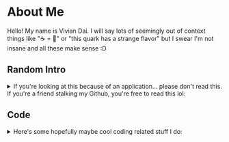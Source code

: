 # About Me

Hello! My name is Vivian Dai. I will say lots of seemingly out of context things like "☕ = 🍩" or "this quark has a strange flavor" but I swear I'm not insane and all these make sense :D

## Random Intro

<details>

<summary>If you're looking at this because of an application... please don't read this. If you're a friend stalking my Github, you're free to read this lol:</summary>

Have you heard of the [million monkey theorem](https://en.wikipedia.org/wiki/Infinite_monkey_theorem) before? If you have a million monkeys who each spend a million years typing at a typewriter, somewhere, eventually, collectively, the entire works of Shakespeare will be typed out. In one of Janet Tashjian's works (I think this is right), it mentions the works of Shakespeare will not be the only thing that gets typed out. Somewhere along the way, several other important works will be typed out as well. However, most of the things the monkeys type is still giberish. This theorem is an accurate representation of how I work. I am but a mindless monkey who types things until things work. 🐒

</details>

## Code

<details>

<summary>Here's some hopefully maybe cool coding related stuff I do:</summary>

[![User stats](https://github-readme-stats.vercel.app/api?username=vivian-dai&show_icons=true&theme=tokyonight&hide_rank=true)](https://github.com/anuraghazra/github-readme-stats)
[![Most used languages](https://github-readme-stats.vercel.app/api/top-langs/?username=vivian-dai&theme=tokyonight&layout=compact&langs_count=8)](https://github.com/anuraghazra/github-readme-stats)

Most of my projects are probably in either Java or Python. If you exclude that one repository containing my group's final comp sci project for school, Python is by far my most used language.

Thank you to [https://github.com/anuraghazra/github-readme-stats](https://github.com/anuraghazra/github-readme-stats) for the cards.

### Hackathons

<details>

<summary>I think the right thing to say is "go check out my <a href="https://devpost.com/viviandai">Devpost</a>"</summary>

I guess I'll only list the hackathons where we won stuff:

[*YRHacks 2021*](https://yrhacks.devpost.com/): our team won the sustainabiity prize.

[![YRHacks](https://github-readme-stats.vercel.app/api/pin/?username=KathleenX7&repo=YRHacks&theme=tokyonight)](https://github.com/KathleenX7/YRHacks)

</details>

### Writeups

#### CTFs

<details>

<summary>I like *attempting* CTFs from time to time. The keyword here is definitely "attemping" since I'm not exactly great at them.</summary>

I plan to do more CTFs and only include major ones later.

[*PicoCTF 2021*](https://picoctf.org/competitions/2021-spring.html): our team ranked 353<sup>rd</sup> globally and 29<sup>th</sup> in Canada

[![PicoCTF 2021 writeup](https://github-readme-stats.vercel.app/api/pin/?username=vivian-dai&repo=picoCTF2021-Writeup&theme=tokyonight)](https://vivian-dai.github.io/PicoCTF2021-Writeup/)

[*Angstrom CTF 2021*](https://2021.angstromctf.com/): a 100% random CTF I attended. My team ranked 457<sup>th</sup>

[![angstromCTF 2021 Writeup](https://github-readme-stats.vercel.app/api/pin/?username=vivian-dai&repo=angstromCTF-2021-Writeup&theme=tokyonight)](https://github.com/vivian-dai/angstromCTF-2021-Writeup)

</details>

#### Others

<details>

<summary>My non CTF writeups I thought might be worth a mention</summary>

I swear I'm 100% qualified to be making writeups on other things:

[*Over the Wire Bandit*](https://overthewire.org/wargames/bandit/) is a nice beginner level Wargame. I'm probably mostly using the [writeup](https://www.notion.so/Over-the-Wire-Bandit-d532f721481b4c298be2cb7a4db65514) to figure out how to use other tools

[CCC](https://cemc.uwaterloo.ca/contests/past_contests.html#ccc) is the closest I'm ever going to get to competitive programming. I'll add more questions later.

[![CCC solutions](https://github-readme-stats.vercel.app/api/pin/?username=vivian-dai&repo=CCC-solutions&theme=tokyonight)](https://github.com/vivian-dai/CCC-solutions)

</details>

</details>

<!--
**vivian-dai/vivian-dai** is a ✨ _special_ ✨ repository because its `README.md` (this file) appears on your GitHub profile.

Here are some ideas to get you started:

- 🔭 I’m currently working on ...
- 🌱 I’m currently learning ...
- 👯 I’m looking to collaborate on ...
- 🤔 I’m looking for help with ...
- 💬 Ask me about ...
- 📫 How to reach me: ...
- 😄 Pronouns: ...
- ⚡ Fun fact: ...
-->
